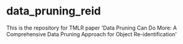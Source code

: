 # data_pruning_reid
This is the repository for TMLR paper 'Data Pruning Can Do More: A Comprehensive Data Pruning Approach for Object Re-identification'
